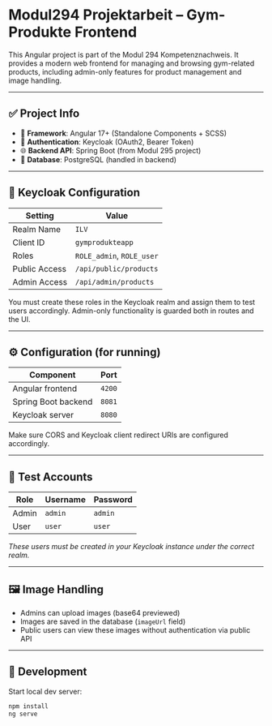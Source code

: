 # Modul294 Projektarbeit – Gym-Produkte Frontend

This Angular project is part of the Modul 294 Kompetenznachweis. It provides a modern web frontend for managing and browsing gym-related products, including admin-only features for product management and image handling.

---

## ✅ Project Info

- 🔧 **Framework**: Angular 17+ (Standalone Components + SCSS)
- 🔐 **Authentication**: Keycloak (OAuth2, Bearer Token)
- 🌐 **Backend API**: Spring Boot (from Modul 295 project)
- 💾 **Database**: PostgreSQL (handled in backend)

---

## 🔑 Keycloak Configuration

| Setting     | Value                     |
|-------------|---------------------------|
| Realm Name  | `ILV`                     |
| Client ID   | `gymprodukteapp`          |
| Roles       | `ROLE_admin`, `ROLE_user` |
| Public Access | `/api/public/products`  |
| Admin Access | `/api/admin/products`   |

You must create these roles in the Keycloak realm and assign them to test users accordingly. Admin-only functionality is guarded both in routes and the UI.

---

## ⚙️ Configuration (for running)

| Component         | Port |
|------------------|------|
| Angular frontend | `4200` |
| Spring Boot backend | `8081` |
| Keycloak server  | `8080` |

Make sure CORS and Keycloak client redirect URIs are configured accordingly.

---

## 🧪 Test Accounts

| Role | Username | Password |
|------|----------|----------|
| Admin | `admin` | `admin` |
| User  | `user`  | `user`  |

*These users must be created in your Keycloak instance under the correct realm.*

---

## 🖼️ Image Handling

- Admins can upload images (base64 previewed)
- Images are saved in the database (`imageUrl` field)
- Public users can view these images without authentication via public API

---

## 🚀 Development

Start local dev server:

```bash
npm install
ng serve
